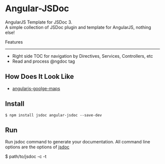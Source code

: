 Angular-JSDoc
=============
AngularJS Template for JSDoc 3.  
A simple collection of JSDoc plugin and template for AngularJS, nothing else!  

Features
________
 
  * Right side TOC for navigation by Directives, Services, Controllers, etc
  * Read and process @ngdoc tag

How Does It Look Like
---------------------

  * [angularjs-goolge-maps](https://github.com/allenhwkim/angularjs-google-maps/build/doc)

Install
-------

    $ npm install jsdoc angular-jsdoc --save-dev
  
Run
---

Run jsdoc command to generate your documentation. 
All command line options are the options of [jsdoc](http://usejsdoc.org/about-commandline.html)
  
$ path/to/jsdoc -c <path to conf> -t <template> <your source code>

In example, 

   $ node_modules/jsdoc/jsdoc.js -c node_modules/angular-jsdoc/conf -t node_modules/angular-jsdoc/template myDir

Run with gulp-jsdoc
-------------------

1. install gulp-jsdoc
   
    $ npm install gulp-jsdoc --save-dev

2. add the following to the gulpfile.json
    
    var jsdoc = require('gulp-jsdoc');

    gulp.task('doc', function() {
      return gulp.src(['./src'])                         // source directory
        .pipe(jsdoc('./build/docs',                      // target directory
          {path: 'node_modules/angular-jsdoc/template'}, // template directory
          {plugins: [                                    // plugin files
            'node_moduels/jsdoc/plugins/mamrkdown', 
            'node_moduels/angular-jsdoc/plugins/ngdoc',
          ]}
        ));
    });

3. run gulp task

    $ gulp doc
